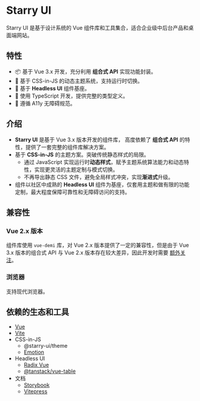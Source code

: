 # Starry UI

Starry UI 是基于设计系统的 Vue 组件库和工具集合，适合企业级中后台产品和桌面端网站。

## 特性

- 📦 基于 Vue 3.x 开发，充分利用 **组合式 API** 实现功能封装。
- 🎨 基于 CSS-in-JS 的动态主题系统，支持运行时切换。
- 🧩 基于 **Headless UI** 组件基座。
- 🎯 使用 TypeScript 开发，提供完整的类型定义。
- 🔎 遵循 A11y 无障碍规范。

## 介绍

- **Starry UI** 是基于 Vue 3.x 版本开发的组件库， 高度依赖了 **组合式 API** 的特性，提供了一套完整的组件库解决方案。
- 基于 **CSS-in-JS** 的主题方案。突破传统静态样式的局限。
  - 通过 JavaScript 实现运行时**动态样式**，赋予主题系统算法能力和动态特性，实现更灵活的主题定制与模式切换。
  - 不再导出静态 CSS 文件，避免全局样式冲突，实现**渐进式**升级。
- 组件以社区中成熟的 **Headless UI** 组件为基座，仅套用主题和做有限的功能定制，最大程度保障可靠性和无障碍访问的支持。

## 兼容性

### Vue 2.x 版本

组件库使用 `vue-demi` 库，对 Vue 2.x 版本提供了一定的兼容性，但是由于 Vue 3.x 版本的组合式 API 与 Vue 2.x 版本存在较大差异，因此开发时需要 [额外关注](https://v2.cn.vuejs.org/v2/guide/migration-vue-2-7.html)。

### 浏览器

支持现代浏览器。

## 依赖的生态和工具

- [Vue](https://vuejs.org/)
- [Vite](https://vitejs.dev/)
- CSS-in-JS
  - @starry-ui/theme
  - [Emotion](https://emotion.sh/)
- Headless UI
  - [Radix Vue](https://www.radix-vue.com/)
  - [@tanstack/vue-table](https://tanstack.com/table/)
- 文档
  - [Storybook](https://storybook.js.org/)
  - [Vitepress](https://vitepress.vuejs.org/)

